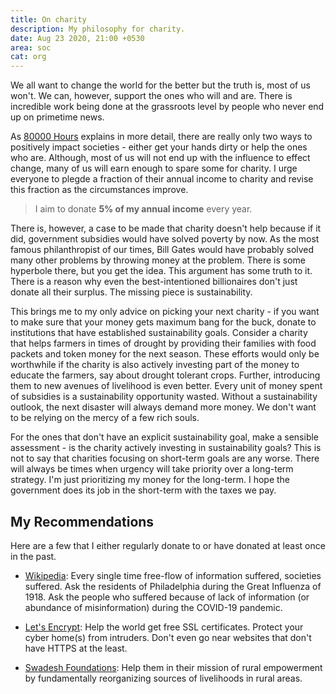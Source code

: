 ```yaml
---
title: On charity
description: My philosophy for charity.
date: Aug 23 2020, 21:00 +0530
area: soc
cat: org
---
```


We all want to change the world for the better but the truth is, most of us
won't. We can, however, support the ones who will and are. There is incredible
work being done at the grassroots level by people who never end up on primetime
news.

As [80000 Hours](https://80000hours.org/key-ideas/#career-categories)
explains in more detail, there are really only two ways to positively impact
societies - either get your hands dirty or help the ones who are. Although, most
of us will not end up with the influence to effect change, many of us will
earn enough to spare some for charity. I urge everyone to plegde a fraction of
their annual income to charity and revise this fraction as the circumstances
improve.

> I aim to donate **5% of my annual income** every year.

There is, however, a case to be made that charity doesn't help because if it
did, government subsidies would have solved poverty by now. As the most
famous philanthropist of our times, Bill Gates would have probably solved 
many other problems by throwing money at the problem. There is some hyperbole
there, but you get the idea. This argument has some truth to it. There is a
reason why even the best-intentioned billionaires don't just donate all their
surplus. The missing piece is sustainability.

This brings me to my only advice on picking your next charity - if you
want to make sure that your money gets maximum bang for the buck, donate to
institutions that have established sustainability goals. Consider a charity
that helps farmers in times of drought by providing their families with food
packets and token money for the next season. These efforts would only be
worthwhile if the charity is also actively investing part of the money to
educate the farmers, say about drought tolerant crops. Further, introducing
them to new avenues of livelihood is even better. Every unit of money spent of
subsidies is a sustainability opportunity wasted. Without a sustainability
outlook, the next disaster will always demand more money. We don't want to be
relying on the mercy of a few rich souls.

For the ones that don't have an explicit sustainability goal, make a sensible
assessment - is the charity actively investing in sustainability goals?
This is not to say that charities focusing on short-term goals are any worse.
There will always be times when urgency will take priority over a long-term
strategy. I'm just prioritizing my money for the long-term. I hope the
government does its job in the short-term with the taxes we pay.

## My Recommendations

Here are a few that I either regularly donate to or have donated at least once
in the past.

- [Wikipedia](https://en.wikipedia.org/wiki/Main_Page): Every single time
  free-flow of information suffered, societies suffered. Ask the residents of
  Philadelphia during the Great Influenza of 1918. Ask the people who suffered
  because of lack of information (or abundance of misinformation) during the
  COVID-19 pandemic.

- [Let's Encrypt](https://letsencrypt.org/donate/): Help the world get free
  SSL certificates. Protect your cyber home(s) from intruders. Don't even go
  near websites that don't have HTTPS at the least.

- [Swadesh Foundations](https://swadesfoundation.org): Help them in their
  mission of rural empowerment by fundamentally reorganizing sources of
  livelihoods in rural areas.
